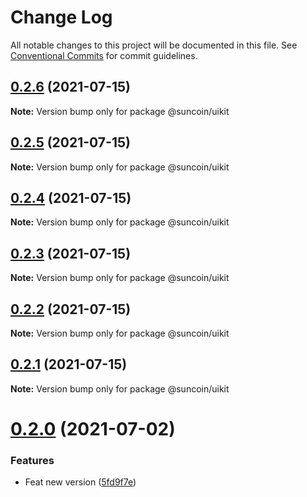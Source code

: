 # Change Log

All notable changes to this project will be documented in this file.
See [Conventional Commits](https://conventionalcommits.org) for commit guidelines.

## [0.2.6](https://github.com/suncoinchain/suncoin-toolkit/tree/master/packages/suncoin-uikit/compare/@suncoin/uikit@0.2.5...@suncoin/uikit@0.2.6) (2021-07-15)

**Note:** Version bump only for package @suncoin/uikit





## [0.2.5](https://github.com/suncoinchain/suncoin-toolkit/tree/master/packages/suncoin-uikit/compare/@suncoin/uikit@0.2.4...@suncoin/uikit@0.2.5) (2021-07-15)

**Note:** Version bump only for package @suncoin/uikit





## [0.2.4](https://github.com/suncoinchain/suncoin-toolkit/tree/master/packages/suncoin-uikit/compare/@suncoin/uikit@0.2.3...@suncoin/uikit@0.2.4) (2021-07-15)

**Note:** Version bump only for package @suncoin/uikit





## [0.2.3](https://github.com/suncoinchain/suncoin-toolkit/tree/master/packages/suncoin-uikit/compare/@suncoin/uikit@0.2.2...@suncoin/uikit@0.2.3) (2021-07-15)

**Note:** Version bump only for package @suncoin/uikit





## [0.2.2](https://github.com/suncoinchain/suncoin-toolkit/tree/master/packages/suncoin-uikit/compare/@suncoin/uikit@0.2.1...@suncoin/uikit@0.2.2) (2021-07-15)

**Note:** Version bump only for package @suncoin/uikit





## [0.2.1](https://github.com/suncoinchain/suncoin-toolkit/tree/master/packages/suncoin-uikit/compare/@suncoin/uikit@0.2.0...@suncoin/uikit@0.2.1) (2021-07-15)

**Note:** Version bump only for package @suncoin/uikit





# [0.2.0](https://github.com/suncoinchain/suncoin-toolkit/tree/master/packages/suncoin-uikit/compare/@suncoin/uikit@0.1.1...@suncoin/uikit@0.2.0) (2021-07-02)


### Features

* Feat new version ([5fd9f7e](https://github.com/suncoinchain/suncoin-toolkit/tree/master/packages/suncoin-uikit/commit/5fd9f7eb6d480d8387a04cb2a02d69fa4a821d30))

